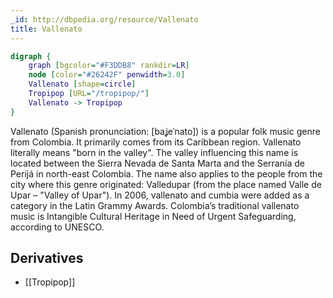 ```yaml
---
_id: http://dbpedia.org/resource/Vallenato
title: Vallenato
---
```


```dot
digraph {
	graph [bgcolor="#F3DDB8" rankdir=LR]
	node [color="#26242F" penwidth=3.0]
	Vallenato [shape=circle]
	Tropipop [URL="/tropipop/"]
	Vallenato -> Tropipop
}
```

Vallenato (Spanish pronunciation: [baʝeˈnato]) is a popular folk music genre from Colombia. It primarily comes from its Caribbean region. Vallenato literally means "born in the valley". The valley influencing this name is located between the Sierra Nevada de Santa Marta and the Serranía de Perijá in north-east Colombia. The name also applies to the people from the city where this genre originated: Valledupar (from the place named Valle de Upar – "Valley of Upar"). In 2006, vallenato and cumbia were added as a category in the Latin Grammy Awards. Colombia’s traditional vallenato music is Intangible Cultural Heritage in Need of Urgent Safeguarding, according to UNESCO.

## Derivatives
- [[Tropipop]]
